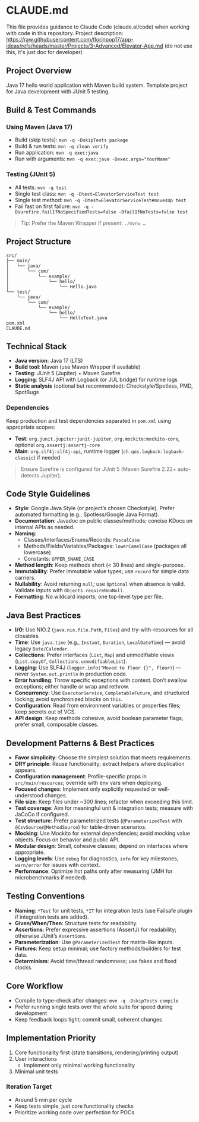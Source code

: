 # CLAUDE.md

This file provides guidance to Claude Code (claude.ai/code) when working with code in this repository.
Project description: https://raw.githubusercontent.com/florinpop17/app-ideas/refs/heads/master/Projects/3-Advanced/Elevator-App.md (do not use this, it's just doc for developer)

## Project Overview
Java 17 hello world application with Maven build system. Template project for Java development with JUnit 5 testing.

## Build & Test Commands

### Using Maven (Java 17)
- Build (skip tests): `mvn -q -DskipTests package`
- Build & run tests: `mvn -q clean verify`
- Run application: `mvn -q exec:java`
- Run with arguments: `mvn -q exec:java -Dexec.args="YourName"`

### Testing (JUnit 5)
- All tests: `mvn -q test`
- Single test class: `mvn -q -Dtest=ElevatorServiceTest test`
- Single test method: `mvn -q -Dtest=ElevatorServiceTest#movesUp test`
- Fail fast on first failure: `mvn -q -Dsurefire.failIfNoSpecifiedTests=false -DfailIfNoTests=false test`

> Tip: Prefer the Maven Wrapper if present: `./mvnw …`

## Project Structure

```
src/
├── main/
│   └── java/
│       └── com/
│           └── example/
│               └── hello/
│                   └── Hello.java
└── test/
    └── java/
        └── com/
            └── example/
                └── hello/
                    └── HelloTest.java
pom.xml
CLAUDE.md
```

## Technical Stack

- **Java version**: Java 17 (LTS)
- **Build tool**: Maven (use Maven Wrapper if available)
- **Testing**: JUnit 5 (Jupiter) + Maven Surefire
- **Logging**: SLF4J API with Logback (or JUL bridge) for runtime logs
- **Static analysis** (optional but recommended): Checkstyle/Spotless, PMD, SpotBugs

### Dependencies

Keep production and test dependencies separated in `pom.xml` using appropriate scopes:
- **Test**: `org.junit.jupiter:junit-jupiter`, `org.mockito:mockito-core`, optional `org.assertj:assertj-core`
- **Main**: `org.slf4j:slf4j-api`, runtime logger (`ch.qos.logback:logback-classic`) if needed

> Ensure Surefire is configured for JUnit 5 (Maven Surefire 2.22+ auto-detects Jupiter).

## Code Style Guidelines

- **Style**: Google Java Style (or project’s chosen Checkstyle). Prefer automated formatting (e.g., Spotless/Google Java Format).
- **Documentation**: Javadoc on public classes/methods; concise KDocs on internal APIs as needed.
- **Naming**:
  - Classes/Interfaces/Enums/Records: `PascalCase`
  - Methods/Fields/Variables/Packages: `lowerCamelCase` (packages all lowercase)
  - Constants: `UPPER_SNAKE_CASE`
- **Method length**: Keep methods short (< 30 lines) and single-purpose.
- **Immutability**: Prefer immutable value types; use `record` for simple data carriers.
- **Nullability**: Avoid returning `null`; use `Optional` when absence is valid. Validate inputs with `Objects.requireNonNull`.
- **Formatting**: No wildcard imports; one top-level type per file.

## Java Best Practices

- **I/O**: Use NIO.2 (`java.nio.file.Path`, `Files`) and try-with-resources for all closables.
- **Time**: Use `java.time` (e.g., `Instant`, `Duration`, `LocalDateTime`) — avoid legacy `Date/Calendar`.
- **Collections**: Prefer interfaces (`List`, `Map`) and unmodifiable views (`List.copyOf`, `Collections.unmodifiableList`).
- **Logging**: Use SLF4J (`logger.info("Moved to floor {}", floor)`) — never `System.out.println` in production code.
- **Error handling**: Throw specific exceptions with context. Don’t swallow exceptions; either handle or wrap and rethrow.
- **Concurrency**: Use `ExecutorService`, `CompletableFuture`, and structured locking; avoid synchronized blocks on `this`.
- **Configuration**: Read from environment variables or properties files; keep secrets out of VCS.
- **API design**: Keep methods cohesive, avoid boolean parameter flags; prefer small, composable classes.

## Development Patterns & Best Practices

- **Favor simplicity**: Choose the simplest solution that meets requirements.
- **DRY principle**: Reuse functionality; extract helpers where duplication appears.
- **Configuration management**: Profile-specific props in `src/main/resources`; override with env vars when deploying.
- **Focused changes**: Implement only explicitly requested or well-understood changes.
- **File size**: Keep files under ~300 lines; refactor when exceeding this limit.
- **Test coverage**: Aim for meaningful unit & integration tests; measure with JaCoCo if configured.
- **Test structure**: Prefer parameterized tests (`@ParameterizedTest` with `@CsvSource`/`@MethodSource`) for table-driven scenarios.
- **Mocking**: Use Mockito for external dependencies; avoid mocking value objects. Focus on behavior and public API.
- **Modular design**: Small, cohesive classes; depend on interfaces where appropriate.
- **Logging levels**: Use `debug` for diagnostics, `info` for key milestones, `warn/error` for issues with context.
- **Performance**: Optimize hot paths only after measuring (JMH for microbenchmarks if needed).

## Testing Conventions

- **Naming**: `*Test` for unit tests, `*IT` for integration tests (use Failsafe plugin if integration tests are added).
- **Given/When/Then**: Structure tests for readability.
- **Assertions**: Prefer expressive assertions (AssertJ) for readability; otherwise JUnit’s `Assertions`.
- **Parameterization**: Use `@ParameterizedTest` for matrix-like inputs.
- **Fixtures**: Keep setup minimal; use factory methods/builders for test data.
- **Determinism**: Avoid time/thread randomness; use fakes and fixed clocks.

## Core Workflow
- Compile to type-check after changes: `mvn -q -DskipTests compile`
- Prefer running single tests over the whole suite for speed during development
- Keep feedback loops tight; commit small, coherent changes

## Implementation Priority
1. Core functionality first (state transitions, rendering/printing output)
2. User interactions
   - Implement only minimal working functionality
3. Minimal unit tests

### Iteration Target
- Around 5 min per cycle
- Keep tests simple, just core functionality checks
- Prioritize working code over perfection for POCs

